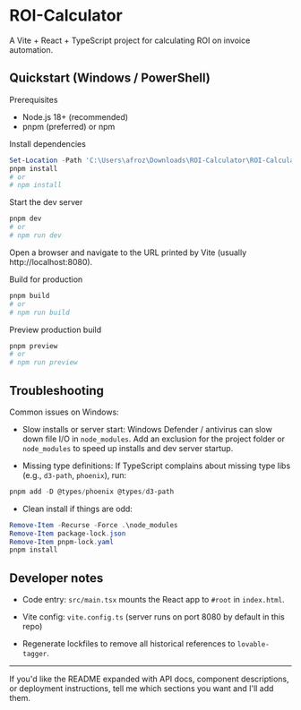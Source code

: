 # ROI-Calculator

A Vite + React + TypeScript project for calculating ROI on invoice automation.

## Quickstart (Windows / PowerShell)

Prerequisites
- Node.js 18+ (recommended)
- pnpm (preferred) or npm

Install dependencies

```powershell
Set-Location -Path 'C:\Users\afroz\Downloads\ROI-Calculator\ROI-Calculator'
pnpm install
# or
# npm install
```

Start the dev server

```powershell
pnpm dev
# or
# npm run dev
```

Open a browser and navigate to the URL printed by Vite (usually http://localhost:8080).

Build for production

```powershell
pnpm build
# or
# npm run build
```

Preview production build

```powershell
pnpm preview
# or
# npm run preview
```


## Troubleshooting

Common issues on Windows:

- Slow installs or server start: Windows Defender / antivirus can slow down file I/O in `node_modules`. Add an exclusion for the project folder or `node_modules` to speed up installs and dev server startup.

- Missing type definitions: If TypeScript complains about missing type libs (e.g., `d3-path`, `phoenix`), run:

```powershell
pnpm add -D @types/phoenix @types/d3-path
```

- Clean install if things are odd:

```powershell
Remove-Item -Recurse -Force .\node_modules
Remove-Item package-lock.json
Remove-Item pnpm-lock.yaml
pnpm install
```

## Developer notes

- Code entry: `src/main.tsx` mounts the React app to `#root` in `index.html`.
- Vite config: `vite.config.ts` (server runs on port 8080 by default in this repo)


- Regenerate lockfiles to remove all historical references to `lovable-tagger`.

---


If you'd like the README expanded with API docs, component descriptions, or deployment instructions, tell me which sections you want and I'll add them.
